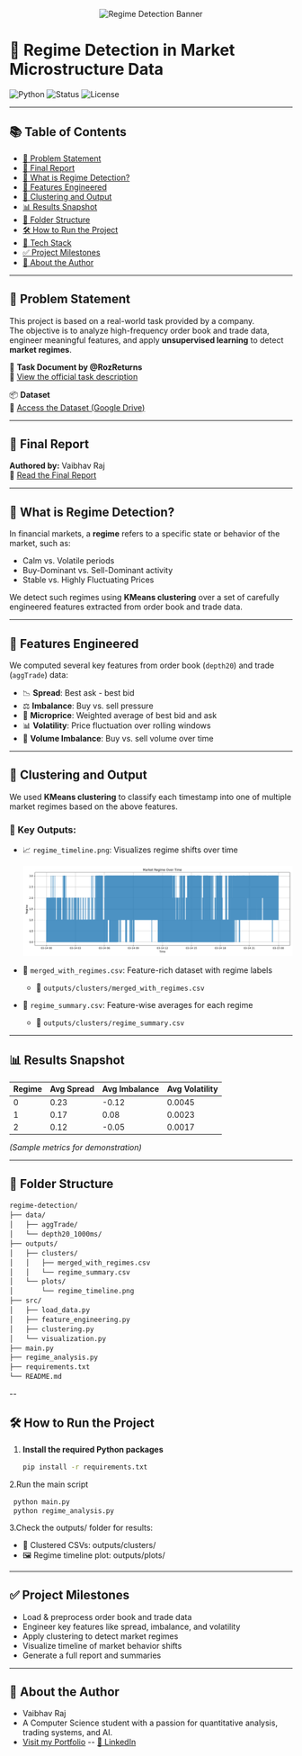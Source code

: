 <p align="center">
  <img src="https://your-image-url/banner.png" alt="Regime Detection Banner" />
</p>

# 🧠 Regime Detection in Market Microstructure Data

![Python](https://img.shields.io/badge/Python-3.10-blue?logo=python)
![Status](https://img.shields.io/badge/Project-Completed-brightgreen)
![License](https://img.shields.io/badge/License-MIT-yellow)

---

## 📚 Table of Contents
- [📝 Problem Statement](#-problem-statement)
- [📘 Final Report](#-final-report)
- [🧠 What is Regime Detection?](#-what-is-regime-detection)
- [🔧 Features Engineered](#-features-engineered)
- [🤖 Clustering and Output](#-clustering-and-output)
- [📊 Results Snapshot](#-results-snapshot)
- [📁 Folder Structure](#-folder-structure)
- [🛠️ How to Run the Project](#-how-to-run-the-project)
- [🧰 Tech Stack](#-tech-stack)
- [✅ Project Milestones](#-project-milestones)
- [🙋 About the Author](#-about-the-author)

---

## 📝 Problem Statement

This project is based on a real-world task provided by a company.  
The objective is to analyze high-frequency order book and trade data, engineer meaningful features, and apply **unsupervised learning** to detect **market regimes**.

📄 **Task Document by @RozReturns**  
🔗 [View the official task description](https://docs.google.com/document/d/1SXLmYQtJEIFHq3ULb2Qejl5in0U9ZwQBFQdXD6RqpX8/edit?tab=t.0)

📦 **Dataset**  
🔗 [Access the Dataset (Google Drive)](https://drive.google.com/drive/folders/1gFLwPLTE0nUN-MHoOn5u_1yrlbpI3Fst?usp=sharing)

---

## 📘 Final Report  

**Authored by:** Vaibhav Raj  
📝 [Read the Final Report](https://docs.google.com/document/d/1qLmr22UbpWiM6WHchLKa2RddSxvw8RUZu5mbb1eTDKk/edit?usp=sharing)

---

## 🧠 What is Regime Detection?

In financial markets, a **regime** refers to a specific state or behavior of the market, such as:

- Calm vs. Volatile periods  
- Buy-Dominant vs. Sell-Dominant activity  
- Stable vs. Highly Fluctuating Prices  

We detect such regimes using **KMeans clustering** over a set of carefully engineered features extracted from order book and trade data.

---

## 🔧 Features Engineered

We computed several key features from order book (`depth20`) and trade (`aggTrade`) data:

- 📉 **Spread**: Best ask - best bid  
- ⚖️ **Imbalance**: Buy vs. sell pressure  
- 🧮 **Microprice**: Weighted average of best bid and ask  
- 📊 **Volatility**: Price fluctuation over rolling windows  
- 🔁 **Volume Imbalance**: Buy vs. sell volume over time  

---

## 🤖 Clustering and Output

We used **KMeans clustering** to classify each timestamp into one of multiple market regimes based on the above features.

### 📂 Key Outputs:

- 📈 `regime_timeline.png`: Visualizes regime shifts over time  
  <p align="center">
    <img src="outputs/plots/regime_timeline.png" alt="Regime Timeline" width="700"/>
  </p>

- 📄 `merged_with_regimes.csv`: Feature-rich dataset with regime labels  
  - 📍 `outputs/clusters/merged_with_regimes.csv`

- 📄 `regime_summary.csv`: Feature-wise averages for each regime  
  - 📍 `outputs/clusters/regime_summary.csv`

---

## 📊 Results Snapshot

| Regime | Avg Spread | Avg Imbalance | Avg Volatility |
|--------|------------|----------------|----------------|
|   0    |   0.23     |     -0.12      |    0.0045      |
|   1    |   0.17     |      0.08      |    0.0023      |
|   2    |   0.12     |     -0.05      |    0.0017      |

*(Sample metrics for demonstration)*

---

## 📁 Folder Structure

```bash
regime-detection/
├── data/
│   ├── aggTrade/
│   └── depth20_1000ms/
├── outputs/
│   ├── clusters/
│   │   ├── merged_with_regimes.csv
│   │   └── regime_summary.csv
│   └── plots/
│       └── regime_timeline.png
├── src/
│   ├── load_data.py
│   ├── feature_engineering.py
│   ├── clustering.py
│   └── visualization.py
├── main.py
├── regime_analysis.py
├── requirements.txt
└── README.md
```
--
## 🛠️ How to Run the Project

1. **Install the required Python packages**
   ```bash
   pip install -r requirements.txt

2.Run the main script
     
     python main.py
     python regime_analysis.py


3.Check the outputs/ folder for results:

- 📁 Clustered CSVs: outputs/clusters/
- 🖼️ Regime timeline plot: outputs/plots/

---

## ✅ Project Milestones
-  Load & preprocess order book and trade data
-  Engineer key features like spread, imbalance, and volatility
-  Apply clustering to detect market regimes
-  Visualize timeline of market behavior shifts
-  Generate a full report and summaries

---

## 🙋 About the Author
- Vaibhav Raj
- A Computer Science student with a passion for quantitative analysis, trading systems, and AI.
- [Visit my Portfolio](https://vaibhavrajportfolio.vercel.app)
-- [🔗 LinkedIn](https://www.linkedin.com/in/vaibhav-raj-08794b270/)
